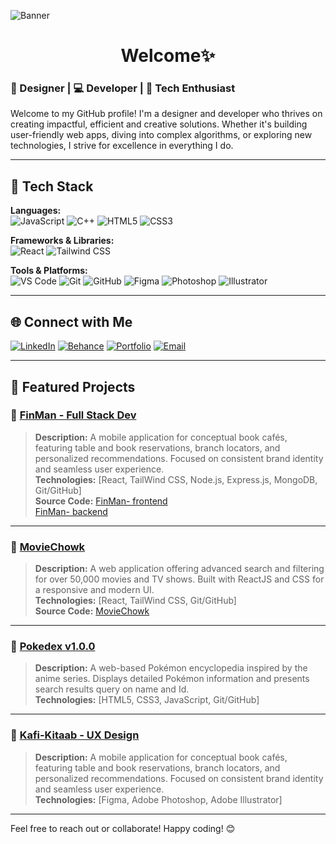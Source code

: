 ![Banner](https://github.com/anantkatyayn/anantkatyayn/blob/main/assets/Anant-katyayn-philomath-banner.png)
<div align="center">
  <h1>Welcome✨</h1>
</div>


### 🌟 Designer | 💻 Developer | 🚀 Tech Enthusiast  

Welcome to my GitHub profile! I'm a designer and developer who thrives on creating impactful, efficient and creative solutions. Whether it's building user-friendly web apps, diving into complex algorithms, or exploring new technologies, I strive for excellence in everything I do.

---

## 🔧 Tech Stack

**Languages:**  
![JavaScript](https://img.shields.io/badge/-JavaScript-F7DF1E?style=for-the-badge&logo=javascript&logoColor=white)
![C++](https://img.shields.io/badge/-C++-00599C?style=for-the-badge&logo=cplusplus&logoColor=white)
![HTML5](https://img.shields.io/badge/-HTML5-E34F26?style=for-the-badge&logo=html5&logoColor=white)
![CSS3](https://img.shields.io/badge/-CSS3-1572B6?style=for-the-badge&logo=css3&logoColor=white)

**Frameworks & Libraries:**  
![React](https://img.shields.io/badge/React-61DAFB?style=for-the-badge&logo=react&logoColor=black)
![Tailwind CSS](https://img.shields.io/badge/Tailwind_CSS-06B6D4?style=for-the-badge&logo=tailwindcss&logoColor=white)

**Tools & Platforms:**  
![VS Code](https://img.shields.io/badge/VS_Code-007ACC?style=for-the-badge&logo=visual-studio-code&logoColor=white)
![Git](https://img.shields.io/badge/Git-F05032?style=for-the-badge&logo=git&logoColor=white)
![GitHub](https://img.shields.io/badge/GitHub-181717?style=for-the-badge&logo=github&logoColor=white)
![Figma](https://img.shields.io/badge/Figma-F24E1E?style=for-the-badge&logo=figma&logoColor=white)
![Photoshop](https://img.shields.io/badge/Photoshop-31A8FF?style=for-the-badge&logo=adobephotoshop&logoColor=white)
![Illustrator](https://img.shields.io/badge/Illustrator-FF9A00?style=for-the-badge&logo=adobeillustrator&logoColor=white)

---


## 🌐 Connect with Me

[![LinkedIn](https://img.shields.io/badge/LinkedIn-0077B5?style=for-the-badge&logo=linkedin&logoColor=white)](https://linkedin.com/in/anantkatyayn)
[![Behance](https://img.shields.io/badge/Behance-1769FF?style=for-the-badge&logo=behance&logoColor=white)](https://behance.net/anantkatyayn)
[![Portfolio](https://img.shields.io/badge/Portfolio-000?style=for-the-badge&logo=aboutdotme&logoColor=white)](https://anantkatyayn.in)
[![Email](https://img.shields.io/badge/Email-D14836?style=for-the-badge&logo=gmail&logoColor=white)](mailto:anantkatyayn112@gmail.com)

---

## 🌟 Featured Projects

### 🌟 [FinMan - Full Stack Dev](https://finman-anant.netlify.app)
> **Description:** A mobile application for conceptual book cafés, featuring table and book reservations, branch locators, and personalized recommendations. Focused on consistent brand identity and seamless user experience.  
> **Technologies:** [React, TailWind CSS, Node.js, Express.js, MongoDB, Git/GitHub] <br/>
> **Source Code:** [FinMan- frontend](https://github.com/anantkatyayn/finman-frontend)  
[FinMan- backend](https://github.com/anantkatyayn/finman-backend)

---

### 🛒 [MovieChowk](https://moviechowk.netlify.app)
> **Description:** A web application offering advanced search and filtering for over 50,000 movies and TV shows. Built with ReactJS and CSS for a responsive and modern UI.  
> **Technologies:** [React, TailWind CSS, Git/GitHub] <br/>
> **Source Code:** [MovieChowk](https://github.com/anantkatyayn/Project-MovieChowk)  
---

### 🌟 [Pokedex v1.0.0](https://pokedexv1anant.netlify.app)
> **Description:** A web-based Pokémon encyclopedia inspired by the anime series. Displays detailed Pokémon information and presents search results query on name and Id.  
> **Technologies:** [HTML5, CSS3, JavaScript, Git/GitHub]

---
### 🌟 [Kafi-Kitaab - UX Design](https://www.behance.net/gallery/193465259/Kafi-Kitaab-book-cafe-mobile-application-casestudy)
> **Description:** A mobile application for conceptual book cafés, featuring table and book reservations, branch locators, and personalized recommendations. Focused on consistent brand identity and seamless user experience.  
> **Technologies:** [Figma, Adobe Photoshop, Adobe Illustrator]

---


Feel free to reach out or collaborate! Happy coding! 😊
